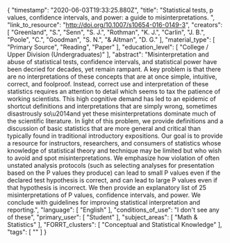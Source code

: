 {
    "timestamp": "2020-06-03T19:33:25.880Z",
    "title": "Statistical tests, p values, confidence intervals, and power: a guide to misinterpretations. ",
    "link_to_resource": "http://doi.org/10.1007/s10654-016-0149-3",
    "creators": [
        "Greenland",
        "S.",
        "Senn",
        "S. J.",
        "Rothman",
        "K. J.",
        "Carlin",
        "J. B.",
        "Poole",
        "C.",
        "Goodman",
        "S. N.",
        "& Altman",
        "D. G."
    ],
    "material_type": [
        "Primary Source",
        "Reading",
        "Paper"
    ],
    "education_level": [
        "College / Upper Division (Undergraduates)"
    ],
    "abstract": "Misinterpretation and abuse of statistical tests, confidence intervals, and statistical power have been decried for decades, yet remain rampant. A key problem is that there are no interpretations of these concepts that are at once simple, intuitive, correct, and foolproof. Instead, correct use and interpretation of these statistics requires an attention to detail which seems to tax the patience of working scientists. This high cognitive demand has led to an epidemic of shortcut definitions and interpretations that are simply wrong, sometimes disastrously so\u2014and yet these misinterpretations dominate much of the scientific literature. In light of this problem, we provide definitions and a discussion of basic statistics that are more general and critical than typically found in traditional introductory expositions. Our goal is to provide a resource for instructors, researchers, and consumers of statistics whose knowledge of statistical theory and technique may be limited but who wish to avoid and spot misinterpretations. We emphasize how violation of often unstated analysis protocols (such as selecting analyses for presentation based on the P values they produce) can lead to small P values even if the declared test hypothesis is correct, and can lead to large P values even if that hypothesis is incorrect. We then provide an explanatory list of 25 misinterpretations of P values, confidence intervals, and power. We conclude with guidelines for improving statistical interpretation and reporting.",
    "language": [
        "English"
    ],
    "conditions_of_use": "I don't see any of these",
    "primary_user": [
        "Student"
    ],
    "subject_areas": [
        "Math & Statistics"
    ],
    "FORRT_clusters": [
        "Conceptual and Statistical Knowledge"
    ],
    "tags": [
        ""
    ]
}